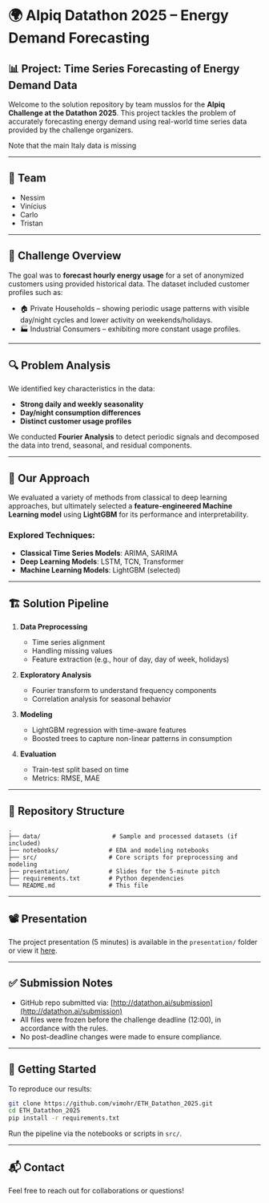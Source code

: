 # 🌍 Alpiq Datathon 2025 – Energy Demand Forecasting

## 📊 Project: Time Series Forecasting of Energy Demand Data

Welcome to the solution repository by team musslos for the **Alpiq Challenge at the Datathon 2025**. This project tackles the problem of accurately forecasting energy demand using real-world time series data provided by the challenge organizers.

Note that the main Italy data is missing

---

## 👥 Team

- Nessim  
- Vinícius  
- Carlo  
- Tristan  

---

## 📌 Challenge Overview

The goal was to **forecast hourly energy usage** for a set of anonymized customers using provided historical data. The dataset included customer profiles such as:

- 🏠 Private Households – showing periodic usage patterns with visible day/night cycles and lower activity on weekends/holidays.
- 🏭 Industrial Consumers – exhibiting more constant usage profiles.

---

## 🔍 Problem Analysis

We identified key characteristics in the data:

- **Strong daily and weekly seasonality**
- **Day/night consumption differences**
- **Distinct customer usage profiles**

We conducted **Fourier Analysis** to detect periodic signals and decomposed the data into trend, seasonal, and residual components.

---

## 🧠 Our Approach

We evaluated a variety of methods from classical to deep learning approaches, but ultimately selected a **feature-engineered Machine Learning model** using **LightGBM** for its performance and interpretability.

### Explored Techniques:

- **Classical Time Series Models**: ARIMA, SARIMA
- **Deep Learning Models**: LSTM, TCN, Transformer
- **Machine Learning Models**: LightGBM (selected)

---

## 🏗️ Solution Pipeline

1. **Data Preprocessing**  
   - Time series alignment  
   - Handling missing values  
   - Feature extraction (e.g., hour of day, day of week, holidays)

2. **Exploratory Analysis**  
   - Fourier transform to understand frequency components  
   - Correlation analysis for seasonal behavior  

3. **Modeling**  
   - LightGBM regression with time-aware features  
   - Boosted trees to capture non-linear patterns in consumption  

4. **Evaluation**  
   - Train-test split based on time  
   - Metrics: RMSE, MAE  

---

## 📁 Repository Structure

```
.
├── data/                    # Sample and processed datasets (if included)
├── notebooks/              # EDA and modeling notebooks
├── src/                    # Core scripts for preprocessing and modeling
├── presentation/           # Slides for the 5-minute pitch
├── requirements.txt        # Python dependencies
└── README.md               # This file
```

---

## 📽️ Presentation

The project presentation (5 minutes) is available in the `presentation/` folder or view it [here](./presentation/).

---

## ✅ Submission Notes

- GitHub repo submitted via: [http://datathon.ai/submission](http://datathon.ai/submission)  
- All files were frozen before the challenge deadline (12:00), in accordance with the rules.  
- No post-deadline changes were made to ensure compliance.

---

## 🚀 Getting Started

To reproduce our results:

```bash
git clone https://github.com/vimohr/ETH_Datathon_2025.git
cd ETH_Datathon_2025
pip install -r requirements.txt
```

Run the pipeline via the notebooks or scripts in `src/`.

---

## 📬 Contact

Feel free to reach out for collaborations or questions!
